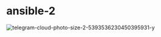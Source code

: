 # ansible-2
![telegram-cloud-photo-size-2-5393536230450395931-y](https://github.com/user-attachments/assets/e7f4fd19-9db5-4ef7-be15-c967b86bb10d)
